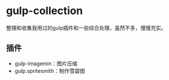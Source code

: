 # gulp-collection

整理和收集我用过的gulp插件和一些综合处理，虽然不多，慢慢充实。

## 插件
- gulp-imagemin：图片压缩
- gulp.spritesmith：制作雪碧图
